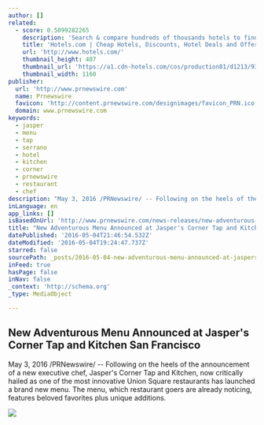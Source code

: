 ```yaml
---
author: []
related:
  - score: 0.5099282265
    description: 'Search & compare hundreds of thousands hotels to find the right room using real guest reviews. Earn free nights & get our Best Price Guarantee - booking has never been easier with Hotels.com!'
    title: 'Hotels.com | Cheap Hotels, Discounts, Hotel Deals and Offers'
    url: 'http://www.hotels.com/'
    thumbnail_height: 407
    thumbnail_url: 'https://a1.cdn-hotels.com/cos/production81/d1213/936aa120-c8db-11e5-a3c4-d89d672bd508.jpg'
    thumbnail_width: 1160
publisher:
  url: 'http://www.prnewswire.com'
  name: Prnewswire
  favicon: 'http://content.prnewswire.com/designimages/favicon_PRN.ico'
  domain: www.prnewswire.com
keywords:
  - jasper
  - menu
  - tap
  - serrano
  - hotel
  - kitchen
  - corner
  - prnewswire
  - restaurant
  - chef
description: "May 3, 2016 /PRNewswire/ -- Following on the heels of the announcement of a new executive chef, Jasper's Corner Tap and Kitchen, now critically hailed as one of the most innovative Union Square restaurants has launched a brand new menu. The menu, which restaurant goers are already noticing, features beloved favorites plus unique additions."
inLanguage: en
app_links: []
isBasedOnUrl: 'http://www.prnewswire.com/news-releases/new-adventurous-menu-announced-at-jaspers-corner-tap-and-kitchen-san-francisco-300261387.html'
title: "New Adventurous Menu Announced at Jasper's Corner Tap and Kitchen San Francisco"
datePublished: '2016-05-04T21:46:54.532Z'
dateModified: '2016-05-04T19:24:47.737Z'
starred: false
sourcePath: _posts/2016-05-04-new-adventurous-menu-announced-at-jaspers-corner-tap-and-ki.md
inFeed: true
hasPage: false
inNav: false
_context: 'http://schema.org'
_type: MediaObject

---
```

<article style=""><h1>New Adventurous Menu Announced at Jasper's Corner Tap and Kitchen San Francisco</h1><p>May 3, 2016 /PRNewswire/ -- Following on the heels of the announcement of a new executive chef, Jasper's Corner Tap and Kitchen, now critically hailed as one of the most innovative Union Square restaurants has launched a brand new menu. The menu, which restaurant goers are already noticing, features beloved favorites plus unique additions.</p><img src="https://photos.prnewswire.com/prnvar/20160502/362667?max=650" /></article>